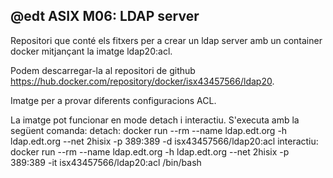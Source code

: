@edt ASIX M06: LDAP server
--------------------------
Repositori que conté els fitxers per a crear un ldap server amb un container docker mitjançant la imatge ldap20:acl.

Podem descarregar-la al repositori de github https://hub.docker.com/repository/docker/isx43457566/ldap20.

Imatge per a provar diferents configuracions ACL.

La imatge pot funcionar en mode detach i interactiu. S'executa amb la següent comanda:
    detach:     docker run --rm --name ldap.edt.org -h ldap.edt.org --net 2hisix -p 389:389 -d isx43457566/ldap20:acl
    interactiu: docker run --rm --name ldap.edt.org -h ldap.edt.org --net 2hisix -p 389:389 -it isx43457566/ldap20:acl /bin/bash
    
